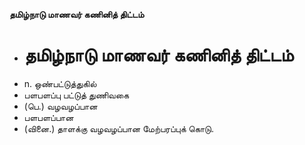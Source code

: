 **தமிழ்நாடு மாணவர் கணினித் திட்டம்**
- # தமிழ்நாடு மாணவர் கணினித் திட்டம்
- n. ஒண்பட்டுத்துகில்
- பளபளப்பு பட்டுத் துணிவகை
- (பெ.) வழவழப்பான
- பளபளப்பான
- (வினை.) தாளக்கு வழவழப்பான மேற்பரப்புக் கொடு.

